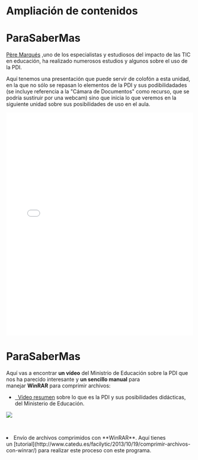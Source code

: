
# Ampliación de contenidos

# ParaSaberMas

[Père Marqués](http://www.ite.educacion.es/es/comunicaciones-ii-congreso/mesas-redondas/216-el-docente-20-pere-marques-graells) ,uno de los especialistas y estudiosos del impacto de las TIC en educación, ha realizado numerosos estudios y algunos sobre el uso de la PDI.

Aquí tenemos una presentación que puede servir de colofón a esta unidad, en la que no sólo se repasan lo elementos de la PDI y sus podibilidadades (se incluye referencia a la "Cámara de Documentos" como recurso, que se podría sustiruir por una webcam) sino que inicia lo que veremos en la siguiente unidad sobre sus posibilidades de uso en el aula.

<iframe frameborder="0" height="600" id="doc_40487" scrolling="no" src="//www.scribd.com/embeds/62638523/content?start_page=1&amp;view_mode=scroll&amp;access_key=key-19s8edvprxxek0n5qz5y&amp;show_recommendations=false" width="100%"></iframe>

# ParaSaberMas

Aquí vas a encontrar **un vídeo** del Ministrio de Educación sobre la PDI que nos ha parecido interesante y **un sencillo manual** para manejar **WinRAR** para comprimir archivos:

- [  Vídeo resumen](http://www.catedu.es/facilytic/2013/10/10/minitutorial-de-la-pdi/) sobre lo que es la PDI y sus posibilidades didácticas, del Ministerio de Educación.


![](http://www.catedu.es/facilytic/wp-content/uploads/2013/10/pdi_.jpg)

 

<li>
Envío de archivos comprimidos con **WinRAR**. Aquí tienes un [tutorial](http://www.catedu.es/facilytic/2013/10/19/comprimir-archivos-con-winrar/) para realizar este proceso con este programa.
</li>

